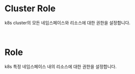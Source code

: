 # Cluster Role
k8s cluster의 모든 네임스페이스와 리소스에 대한 권한을 설정합니다.

<br>

# Role
k8s 특정 네임스페이스 내의 리소스에 대한 권한을 설정합니다.
